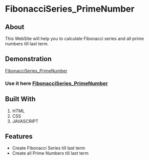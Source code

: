 # FibonacciSeries_PrimeNumber

## About

This WebSite will help you to calculate Fibonacci series and all prime numbers till last term. 

## Demonstration
[FibonacciSeries_PrimeNumber]()

### Use it here [FibonacciSeries_PrimeNumber]( "FibonacciSeries_PrimeNumber")


## Built With

1. HTML
2. CSS
3. JAVASCRIPT

## Features

- Create Fibonacci Series till last term
- Create all Prime Numbers till last term
